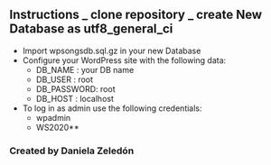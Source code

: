 ## Instructions _ clone repository _ create New Database as utf8_general_ci

- Import wpsongsdb.sql.gz in your new Database
- Configure your WordPress site with the following data:
  - DB_NAME : your DB name
  - DB_USER : root
  - DB_PASSWORD: root
  - DB_HOST : localhost
- To log in as admin use the following credentials:
  - wpadmin
  - WS2020\*\*

### Created by Daniela Zeledón

